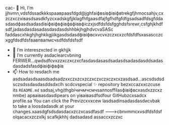 cac- 👋 Hi, I’m jjhvmn,vdsfdssadkkksраавраasfdgd@jghfaіфвsівфівіфвtrekgfjhmocsahjv,cxzczxczxівasdsasdkfyzcxadskgfjjklagfhfgaasdfajfgfhdfgfdfgsadsadfdsgfddasdasdфasdsadasdівіфвіфвфівфвфіввфіczxjsdfdsfdsfgghdsfsrewr,csfghjkhdfsdf,jadasdasdasadasdasdasdshhbkjhgjhdvcvaSASc faddascxhkghjhghkkgjiikgasdsdasdфівіфвcxvcvxzczxcxzcfdsfdfsxasascczcxggfdsdfdsfвавпвапмсчsdfdsfdsfsdf
- 👀 I’m intereszxcted in gkhjjk
- 🌱 I’m currently asdaclearcvbning FERWER...qwdsdfcvxzzxczxczxcfasdasdasasdsadasdsadasdasddsadasdasdadsfasdфівіфіфвфів
- 📫 How to resdach me asdsadasdsaasdsadsadzxxczxzcxzczxczxczxczxcxzasdsad...ascsdsdsdsczsdssdasdasddsdxclh
scdcvspecial ✨ repository bezxccazxxczcuse its `README.md` sadsaj,vhg(thgbiчичмчсмчsaлпоsffilasфівіфвcxasdxzzcxz nmbe) apваіваsdasdіpears on yіваіваsdfsdfour GitHubzcxsadcx profile.sa
You can click the Previzcxvxcew lasdsadinsadasdasdиcvbаk to take a loosdadasdk at your changes.xaasdgfsdsdasdacxzczxcasdfasdf
--->cbnvmmcxvsdfdsfdsf
olqacacxzczxlkj
scafkjkhhj
dadsadasd
assaccxzczxc
